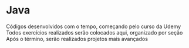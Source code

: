 # Java
Códigos desenvolvidos com o tempo, começando pelo curso da Udemy
Todos exercícios realizados serão colocados aqui, organizado por seção
Após o término, serão realizados projetos mais avançados
